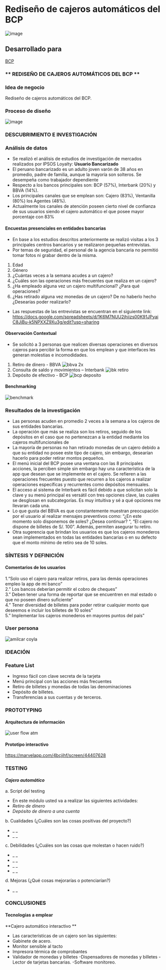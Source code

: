 # Rediseño de cajeros automáticos del BCP

![image](https://user-images.githubusercontent.com/32311089/41454223-35eb2a44-703e-11e8-84ce-66d000b19e36.png)
## Desarrollado para
 [BCP]( https://www.viabcp.com/wps/portal/)


### ** REDISEÑO DE CAJEROS AUTOMÁTICOS DEL BCP **



### **Idea de negocio**
Rediseño de cajeros automáticos del BCP.
### **Proceso de diseño**
![image](https://user-images.githubusercontent.com/32311089/39415555-542ef1be-4c0a-11e8-8b36-0c4761305d02.png)

### **DESCUBRIMIENTO E INVESTIGACIÓN**
### **Análisis de datos**
- Se realizó el análisis de estudios de investigación de mercados realizados por IPSOS Loyalty: 
**Usuario Bancarizado**  
- El peruano bancarizado es un adulto joven varón de 38 años en promedio, padre de familia, aunque la mayoría son solteros. Se desempeña como trabajador dependiente 
- Respecto a los bancos principales son: BCP (57%), Interbank (20%) y BBVA (14%).
- Los principales canales que se emplean son: Cajero (83%), Ventanilla (80%) los Agentes (48%).
- Actualmente los canales de atención poseen cierto nivel de confianza de sus usuarios siendo el cajero automático el que posee mayor porcentaje con 83%



#### **Encuestas presenciales en entidades bancarias**  
- En base a los estudios descritos anteriormente se realizó visitas a los 3 principales centros bancarios y se realizaron pequeñas entrevistas.
- Por temas de seguridad, el personal de la agencia bancaria no permitió tomar fotos ni grabar dentro de la misma.
1. Edad  
2. Género 
2. ¿Cuántas veces a la semana acudes a un cajero?  
3. ¿Cuáles son las operaciones más frecuentes que realiza en un cajero?  
4. ¿Ha empleado alguna vez un cajero multifuncional?  ¿Para qué operaciones?
5. ¿Has retirado alguna vez monedas de un cajero? De no haberlo hecho ¿Desearías poder realizarlo?

- Las respuestas de las entrevistas se encuentran en el siguiente link: 
https://docs.google.com/spreadsheets/d/1K6M7NUU2jhiizs00K91JPyaiC8JjBu-k5NPXXZ9Xu3g/edit?usp=sharing

#### **Observación Contextual**
- Se solicitó a 3 personas que realicen diversas operaciones en diversos cajeros para percibir la forma en que los emplean y que interfaces les generan molestias e incomodidades.
1. Retiro de dinero -  BBVA
![bbva 2x](https://user-images.githubusercontent.com/32311089/41495543-3a98f588-70ef-11e8-9370-d1b183d625ec.png)
2. Consulta de saldo y movimientos – Interbank 
![ibk retiro](https://user-images.githubusercontent.com/32311089/41495756-3130b710-70f4-11e8-993e-bde4470da11d.png)
3. Depósito de efectivo -  BCP 
![bcp deposito](https://user-images.githubusercontent.com/32311089/41496324-b0bd9bca-7102-11e8-878d-879504f6f030.png)

#### **Benchmarking**
![benchmark](https://user-images.githubusercontent.com/32311089/41496722-6ce98364-710c-11e8-8f68-0c90892ebc81.png)
### **Resultados de la investigación**

- Las personas acuden en promedio 2 veces a la semana a los cajeros de sus entidades bancarias.
- La operación que más se realiza son los retiros, seguido de los depósitos en el caso que no pertenezcan a la entidad mediante los cajeros multifuncionales de 
- La mayoría de personas no han retirado monedas de un cajero debido a que su entidad no posee este tipo de cajero, sin embargo, desearían hacerlo para poder retirar montos pequeños.
- El menú inicial del BCP posee una ventana con las 8 principales acciones, la perciben simple sin embargo hay una característica de la app que desean que se implemente en el cajero. Se refieren a las operaciones frecuentes puesto que recurren a los cajeros a realizar operaciones específicas y recurrentes como depósitos mensuales.
- El acceso al sistema de Interbank es fácil debido a que solicitan solo la clave y su menú principal es versátil con tres opciones clave, las cuales se desglosan en subcategorías. Es muy intuitiva y sé a qué opciones me llevaran cada una.
- Lo que gusta del BBVA es que constantemente muestran preocupación por el usuario al realizar mensajes preventivos como: “¿En este momento solo disponemos de soles? ¿Desea continuar? “, “El cajero no dispone de billetes de S/. 100”. Además, permiten asegurar tu retiro.
- Otra sugerencia que brindan los usuarios es que los cajeros monederos sean implementados en todas las entidades bancarias o en su defecto que el monto mínimo de retiro sea de 10 soles.
### **SÍNTESIS Y DEFINICIÓN**

#### **Comentarios de los usuarios**  

1.“Solo uso el cajero para realizar retiros, para las demás operaciones empleo la app de mi banco”  
2.” Los bancos deberían permitir el cobro de cheques”  
3.” Deben tener una forma de reportar que se encuentren en mal estado o que no poseen dinero suficiente”  
4.” Tener diversidad de billetes para poder retirar cualquier monto que deseemos e incluir los billetes de 10 soles”  
5.” Implementar los cajeros monederos en mayores puntos del país”

### **User persona**
![amilcar coyla](https://user-images.githubusercontent.com/32311089/41497550-cac5147a-711c-11e8-945a-47d006ec5464.png)
### **IDEACIÓN**
### **Feature List**

- Ingreso fácil con clave secreta de la tarjeta
- Menú principal con las acciones más frecuentes
- Retiro de billetes y monedas de todas las denominaciones
- Depósito de billetes.
- Transferencias a sus cuentas y de terceros.


### **PROTOTYPING**  
#### Arquitectura de información
![user flow atm](https://user-images.githubusercontent.com/32311089/41503965-c97946d8-71a6-11e8-876d-5123c0bdf14b.png)
#### Prototipo interactivo 

https://marvelapp.com/4bcjihf/screen/44407628
### **TESTING**

#### _**Cajero automático**_

a. Script del testing
- En este módulo usted va a realizar las siguientes actividades:
- _Retiro de dinero_
- _Depósito de dinero a una cuenta_

b. Cualidades (¿Cuáles son las cosas positivas del proyecto?)
- _ _
- _ _

c. Debilidades (¿Cuáles son las cosas que molestan o hacen ruido?)
- _ _ 
- _ _
- _ _
- _ _

d. Mejoras (¿Qué cosas mejorarías o potenciarían?)
- _ _





### **CONCLUSIONES**


#### **Tecnologías a emplear**  

**Cajero automático interactivo **  
- Las características de un cajero son las siguientes:
-  Gabinete de acero.
- Monitor sensible al tacto
- Impresora térmica de comprobantes
- Validador de monedas y billetes
-Dispensadores de monedas y billetes
-Lector de tarjetas bancarias.
-Software monitoreo.

